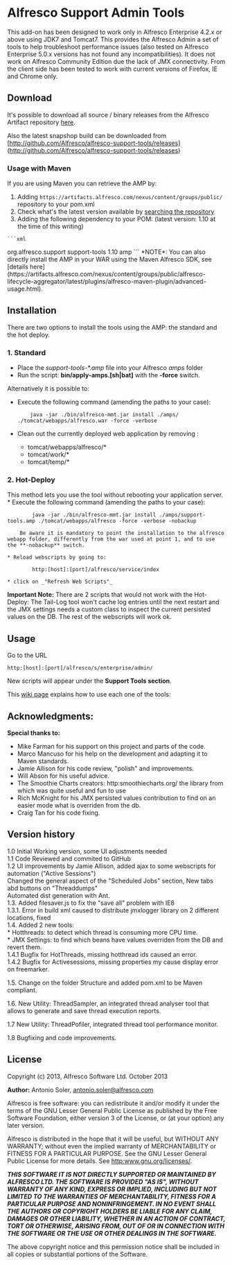 # Alfresco Support Admin Tools    
    
    
This add-on has been designed to work only in Alfresco Enterprise 4.2.x or above using JDK7 and Tomcat7. This provides the Alfresco Admin a set of tools to help troubleshoot performance issues (also tested on Alfresco Enterprise 5.0.x versions has not found any incompatibilities).
It does not work on Alfresco Community Edition due the lack of JMX connectivity. From the client side has been tested to work with current versions of Firefox, IE and Chrome only. 

## Download

It's possible to download all  source / binary releases from the Alfresco Artifact repository [here](https://artifacts.alfresco.com/nexus/content/groups/public/org/alfresco/support/support-tools/).

Also the latest snapshop build can be downloaded from [http://github.com/Alfresco/alfresco-support-tools/releases] (http://github.com/Alfresco/alfresco-support-tools/releases)

### Usage with Maven

If you are using Maven you can retrieve the AMP by:

   1. Adding `https://artifacts.alfresco.com/nexus/content/groups/public/` repository to your pom.xml 
   2. Check what's the latest version available by [searching the repository](https://artifacts.alfresco.com/nexus/index.html#nexus-search;gav~org.alfresco.support~support-tools~~amp~)
   3. Adding the following dependency to your POM: (latest version: 1.10 at the time of this writing)

	```xml
<dependency>
  <groupId>org.alfresco.support</groupId>
  <artifactId>support-tools</artifactId>
  <version>1.10</version>
  <type>amp</type>
</dependency>
	```
    *NOTE*: You can also directly install the AMP in your WAR using the Maven Alfresco SDK, see [details here](https://artifacts.alfresco.com/nexus/content/groups/public/alfresco-lifecycle-aggregator/latest/plugins/alfresco-maven-plugin/advanced-usage.html).

## Installation
There are two options to install the tools using the AMP: the standard and the hot deploy.

### 1. Standard

  *	Place the _support-tools-*.amp_ file into your Alfresco _amps_ folder 
  * Run the script: **bin/apply-amps.[sh|bat]** with the **-force** switch.
  
  Alternatively it is possible to: 
  *	Execute the following command (amending the paths to your case):
  
    		java -jar ./bin/alfresco-mmt.jar install ./amps/ ./tomcat/webapps/alfresco.war -force -verbose
  
  *	Clean out the currently deployed web application by removing :
  	* tomcat/webapps/alfresco/*
  	* tomcat/work/*
  	* tomcat/temp/*

### 2. Hot-Deploy

  This method lets you use the tool without rebooting your application server.
	* Execute the following command (amending the paths to your case):

			java -jar ./bin/alfresco-mmt.jar install ./amps/support-tools.amp ./tomcat/webapps/alfresco -force -verbose -nobackup
    
		Be aware it is mandatory to point the installation to the alfresco webapp folder, differently from the war used at point 1, and to use the **-nobackup** switch. 
	
	* Reload webscripts by going to:
	
			http:[host]:[port]/alfresco/service/index
	
	* click on _"Refresh Web Scripts"_
	
  **Important Note:** There are 2 scripts that would not work with the Hot-Deploy: The Tail-Log tool won't cache log entries until the next restart and the JMX settings needs a custom class to inspect the current persisted values on the DB.  The rest of the webscripts will work ok.


## Usage
Go to the URL
    
    http:[host]:[port]/alfresco/s/enterprise/admin/
    
New scripts will appear under the **Support Tools section**.

This [wiki page](http://github.com/Alfresco/alfresco-support-tools/wiki) explains how to use each one of the tools:

## Acknowledgments:
**Special thanks to:**  
* Mike Farman for his support on this project and parts of the code.  
* Marco Mancuso for his help on the development and adapting it to Maven standards.  
* Jamie Allison for his code review, "polish" and improvements.  
* Will Abson for his useful advice.  
* The Smoothie Charts creators: http:smoothiecharts.org/ the library from which was quite useful and fun to use
* Rich McKnight for his JMX persisted values contribution to find on an easier mode what is overriden from the db.
* Craig Tan for his code fixing.

## Version history

 1.0 Initial Working version, some UI adjustments needed  
 1.1 Code Reviewed and commited to GitHub  
 1.2 UI improvements by Jamie Allison, added ajax to some webscripts for automation ("Active Sessions")   
	 Changed the general aspect of the "Scheduled Jobs" section, New tabs abd buttons on "Threaddumps"   
     Automated dist generation with Ant.  
 1.3. Added filesaver.js to fix the "save all" problem with IE8  
 1.3.1. Error in build xml caused to distribute jmxlogger library on 2 different locations, fixed   
 1.4. Added 2 new tools:  
	* Hotthreads: to detect which thread is consuming more CPU time.  
	* JMX Settings: to find which beans have values overriden from the DB and revert them.  
 1.4.1 Bugfix for HotThreads, missing hotthread ids caused an error.  
 1.4.2 Bugfix for Activesessions, missing properties my cause display error on freemarker.

 1.5. Change on the folder Structure and added pom.xml to be Maven compliant.

 1.6. New Utility: ThreadSampler, an integrated thread analyser tool that allows to generate and save thread execution reports.
 
 1.7  New Utility: ThreadPofiler, integrated thread tool performance monitor.
 
 1.8  Bugfixing and code improvements.
 


## License

Copyright (c) 2013, Alfresco Software Ltd. October 2013

**Author:** Antonio Soler, antonio.soler@alfresco.com

Alfresco is free software: you can redistribute it and/or modify
it under the terms of the GNU Lesser General Public License as published by
the Free Software Foundation, either version 3 of the License, or
(at your option) any later version.

Alfresco is distributed in the hope that it will be useful,
but WITHOUT ANY WARRANTY; without even the implied warranty of
MERCHANTABILITY or FITNESS FOR A PARTICULAR PURPOSE.  See the
GNU Lesser General Public License for more details.
See <http:www.gnu.org/licenses/>.

_**THIS SOFTWARE IT IS NOT DIRECTLY SUPPORTED OR MAINTAINED BY ALFRESCO LTD.
THE SOFTWARE IS PROVIDED "AS IS", WITHOUT WARRANTY OF ANY KIND, EXPRESS OR
IMPLIED, INCLUDING BUT NOT LIMITED TO THE WARRANTIES OF MERCHANTABILITY,
FITNESS FOR A PARTICULAR PURPOSE AND NONINFRINGEMENT. IN NO EVENT SHALL THE
AUTHORS OR COPYRIGHT HOLDERS BE LIABLE FOR ANY CLAIM, DAMAGES OR OTHER
LIABILITY, WHETHER IN AN ACTION OF CONTRACT, TORT OR OTHERWISE, ARISING FROM,
OUT OF OR IN CONNECTION WITH THE SOFTWARE OR THE USE OR OTHER DEALINGS IN
THE SOFTWARE.**_

The above copyright notice and this permission notice shall be included in
all copies or substantial portions of the Software.
